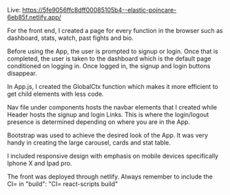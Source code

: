 Live: https://5fe9056ffc8dff00085105b4--elastic-poincare-6eb85f.netlify.app/

For the front end, I created a page for every function in the browser such as dashboard, stats, watch, past fights and bio. 

Before using the App, the user is prompted to signup or login. Once that is completed, the user is taken to the dashboard which is the default page conditioned on logging in. Once logged in, the signup and login buttons disappear. 

In App.js, I created the GlobalCtx function which makes it more efficient to get child elements with less code. 

Nav file under components hosts the navbar elements that I created while Header hosts the signup and login Links. This is where the login/logout presence is determined depending on where you are in the App. 

Bootstrap was used to achieve the desired look of the App. It was very handy in creating the large carousel, cards and stat table. 

I included responsive design with emphasis on mobile devices specifically Iphone X and Ipad pro. 

The front was deployed through netlify. Always remember to include the CI= in     "build": "CI= react-scripts build"
